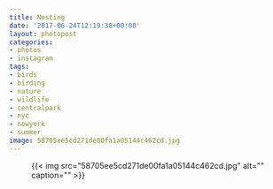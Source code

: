 ```yaml
---
title: Nesting
date: '2017-06-24T12:19:38+00:00'
layout: photopost
categories:
- photos
- instagram
tags:
- birds
- birding
- nature
- wildlife
- centralpark
- nyc
- newyork
- summer
image: 58705ee5cd271de00fa1a05144c462cd.jpg
---
```


<figure class="photo photo--square">
  {{< img src="58705ee5cd271de00fa1a05144c462cd.jpg" alt="" caption="" >}}

</figure>




